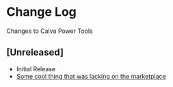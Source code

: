 # Change Log

Changes to Calva Power Tools

## [Unreleased]

- Initial Release
- [Some cool thing that was lacking on the marketplace](https://github.com/PEZ/calva-power-tools/issues/1)